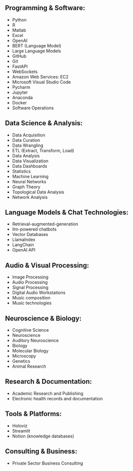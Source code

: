 ## Programming & Software:
  - Python
  - R
  - Matlab
  - Excel
  - OpenAI
  - BERT (Language Model)
  - Large Language Models
  - GitHub
  - Git
  - FastAPI
  - WebSockets
  - Amazon Web Services: EC2
  - Microsoft Visual Studio Code
  - Pycharm
  - Jupyter
  - Anaconda
  - Docker
  - Software Operations

## Data Science & Analysis:
  - Data Acquisition
  - Data Curation
  - Data Wrangling
  - ETL (Extract, Transform, Load)
  - Data Analysis
  - Data Visualization
  - Data Dashboards
  - Statistics
  - Machine Learning
  - Neural Networks
  - Graph Theory
  - Topological Data Analysis
  - Network Analysis

## Language Models & Chat Technologies:
  - Retrieval-augmented-generation
  - llm-powered chatbots
  - Vector Databases
  - LlamaIndex
  - LangChain
  - OpenAI API

## Audio & Visual Processing:
  - Image Processing
  - Audio Processing
  - Signal Processing
  - Digital Audio Workstations
  - Music composition
  - Music technologies

## Neuroscience & Biology:
  - Cognitive Science
  - Neuroscience
  - Auditory Neuroscience
  - Biology
  - Molecular Biology
  - Microscopy
  - Genetics
  - Animal Research

## Research & Documentation:
  - Academic Research and Publishing
  - Electronic health records and documentation

## Tools & Platforms:
  - Holoviz
  - Streamlit
  - Notion (knowledge databases)

## Consulting & Business:
  - Private Sector Business Consulting
